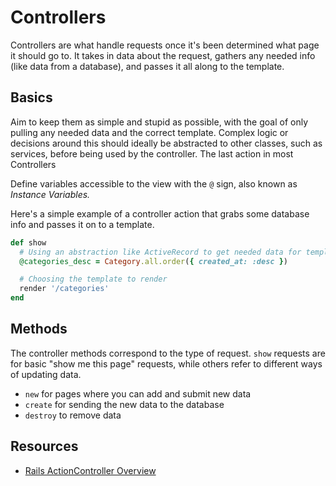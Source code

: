 # Controllers

Controllers are what handle requests once it's been determined what page it should go to. It takes in data about the request, gathers any needed info (like data from a database), and passes it all along to the template.

## Basics

Aim to keep them as simple and stupid as possible, with the goal of only pulling any needed data and the correct template. Complex logic or decisions around this should ideally be abstracted to other classes, such as services, before being used by the controller. The last action in most Controllers

Define variables accessible to the view with the `@` sign, also known as *Instance Variables.*

Here's a simple example of a controller action that grabs some database info and passes it on to a template.

```ruby
def show
  # Using an abstraction like ActiveRecord to get needed data for template
  @categories_desc = Category.all.order({ created_at: :desc })

  # Choosing the template to render
  render '/categories'
end
```

## Methods

The controller methods correspond to the type of request. `show` requests are for basic "show me this page" requests, while others refer to different ways of updating data.

* `new` for pages where you can add and submit new data
* `create` for sending the new data to the database
* `destroy` to remove data

## Resources

* [Rails ActionController Overview](https://guides.rubyonrails.org/action_controller_overview.html)
